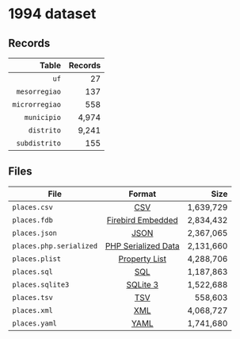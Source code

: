 # 1994 dataset

## Records

|          Table | Records |
| --------------:| -------:|
|           `uf` |      27 |
|  `mesorregiao` |     137 |
| `microrregiao` |     558 |
|    `municipio` |   4,974 |
|     `distrito` |   9,241 |
|  `subdistrito` |     155 |

## Files

| File                    | Format                                                                                          |      Size |
| ----------------------- |:-----------------------------------------------------------------------------------------------:| ---------:|
| `places.csv`            | [CSV](https://en.wikipedia.org/wiki/Comma-separated_values)                                     | 1,639,729 |
| `places.fdb`            | [Firebird Embedded](https://en.wikipedia.org/wiki/Embedded_database#Firebird_Embedded)          | 2,834,432 |
| `places.json`           | [JSON](https://en.wikipedia.org/wiki/JSON)                                                      | 2,367,065 |
| `places.php.serialized` | [PHP Serialized Data](https://en.wikipedia.org/wiki/Serialization#Programming_language_support) | 2,131,660 |
| `places.plist`          | [Property List](https://en.wikipedia.org/wiki/Property_list)                                    | 4,288,706 |
| `places.sql`            | [SQL](https://en.wikipedia.org/wiki/SQL)                                                        | 1,187,863 |
| `places.sqlite3`        | [SQLite 3](https://en.wikipedia.org/wiki/SQLite)                                                | 1,522,688 |
| `places.tsv`            | [TSV](https://en.wikipedia.org/wiki/Tab-separated_values)                                       |   558,603 |
| `places.xml`            | [XML](https://en.wikipedia.org/wiki/XML)                                                        | 4,068,727 |
| `places.yaml`           | [YAML](https://en.wikipedia.org/wiki/YAML)                                                      | 1,741,680 |

